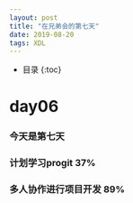 ```yaml
---
layout: post
title: "在兄弟会的第七天"
date: 2019-08-20 
tags: XDL  
---
```


* 目录
{:toc}










# day06

### 今天是第七天
    
### 计划学习progit  37%

### 多人协作进行项目开发  89%



